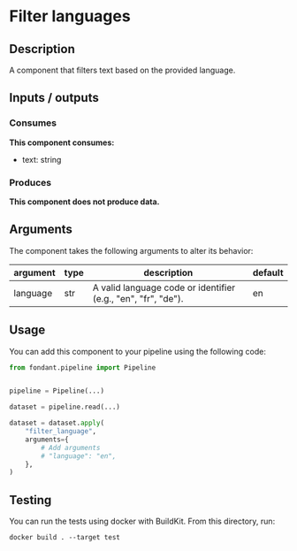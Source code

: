 # Filter languages

## Description
A component that filters text based on the provided language.

## Inputs / outputs

### Consumes
**This component consumes:**
- text: string





### Produces


**This component does not produce data.**

## Arguments

The component takes the following arguments to alter its behavior:

| argument | type | description | default |
| -------- | ---- | ----------- | ------- |
| language | str | A valid language code or identifier (e.g., "en", "fr", "de"). | en |

## Usage

You can add this component to your pipeline using the following code:

```python
from fondant.pipeline import Pipeline


pipeline = Pipeline(...)

dataset = pipeline.read(...)

dataset = dataset.apply(
    "filter_language",
    arguments={
        # Add arguments
        # "language": "en",
    },
)
```

## Testing

You can run the tests using docker with BuildKit. From this directory, run:
```
docker build . --target test
```
